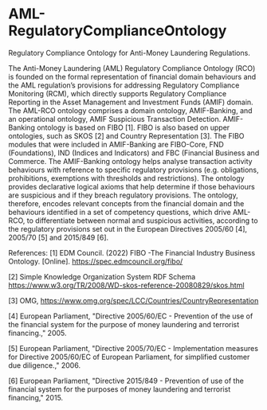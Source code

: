 # AML-RegulatoryComplianceOntology
Regulatory Compliance Ontology for Anti-Money Laundering Regulations.

The Anti-Money Laundering (AML) Regulatory Compliance Ontology (RCO) is founded on the formal representation of financial domain behaviours and the AML regulation’s provisions for addressing Regulatory Compliance Monitoring (RCM), which directly supports Regulatory Compliance Reporting in the Asset Management and Investment Funds (AMIF) domain. The AML-RCO ontology comprises a domain ontology, AMIF-Banking, and an operational ontology, AMIF Suspicious Transaction Detection. 
AMIF-Banking ontology is based on FIBO [1]. FIBO is also based on upper ontologies, such as SKOS [2] and Country Representation [3]. The FIBO modules that were included in AMIF-Banking are FIBO-Core, FND (Foundations), IND (Indices and Indicators) and FBC (Financial Business and Commerce.
The AMIF-Banking ontology helps analyse transaction activity behaviours with reference to specific regulatory provisions (e.g. obligations, prohibitions, exemptions with thresholds and restrictions). The ontology provides declarative logical axioms that help determine if those behaviours are suspicious and if they breach regulatory provisions. The ontology, therefore, encodes relevant concepts from the financial domain and the behaviours identified in a set of competency questions, which drive AML-RCO, to differentiate between normal and suspicious activities, according to the regulatory provisions set out in the European Directives 2005/60 [4], 2005/70 [5] and 2015/849 [6].

References:
[1] EDM Council. (2022) FIBO -The Financial Industry Business Ontology. [Online]. https://spec.edmcouncil.org/fibo/

[2] Simple Knowledge Organization System RDF Schema https://www.w3.org/TR/2008/WD-skos-reference-20080829/skos.html

[3] OMG, https://www.omg.org/spec/LCC/Countries/CountryRepresentation

[4] European Parliament, "Directive 2005/60/EC - Prevention of the use of the financial system for the purpose of money laundering and terrorist financing.," 2005.

[5] European Parliament, "Directive 2005/70/EC - Implementation measures for Directive 2005/60/EC of European Parliament, for simplified customer due diligence.," 2006.

[6] European Parliament, "Directive 2015/849 - Prevention of use of the financial system for the purposes of money laundering and terrorist financing," 2015.
